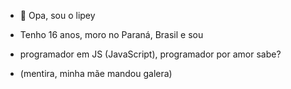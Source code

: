 - 👋 Opa, sou o lipey

- Tenho 16 anos, moro no Paraná, Brasil e sou 
- programador em JS (JavaScript), programador por amor sabe?

- (mentira, minha mãe mandou galera)
